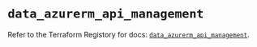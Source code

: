 # `data_azurerm_api_management`

Refer to the Terraform Registory for docs: [`data_azurerm_api_management`](https://registry.terraform.io/providers/hashicorp/azurerm/3.52.0/docs/data-sources/api_management).
